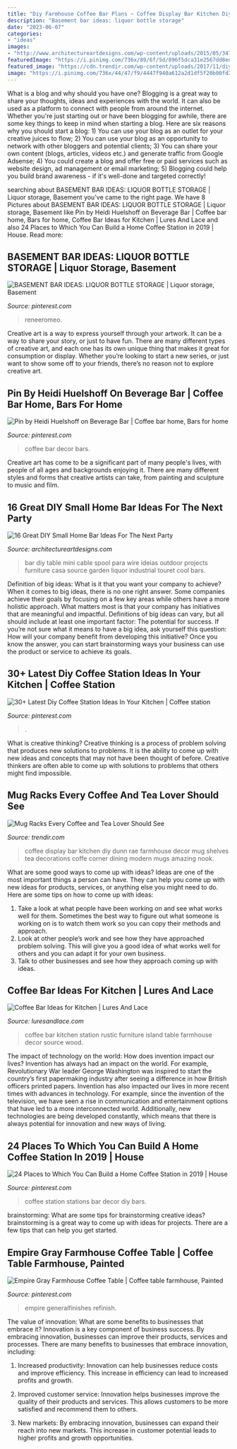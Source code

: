 ```yaml
---
title: "Diy Farmhouse Coffee Bar Plans ~ Coffee Display Bar Kitchen Diy Dunn Rae Farmhouse Decor Mug Shelves Tea Decorations Coffe Corner Dining Modern Mugs Amazing Nook"
description: "Basement bar ideas: liquor bottle storage"
date: "2023-06-07"
categories:
- "ideas"
images:
- "http://www.architectureartdesigns.com/wp-content/uploads/2015/05/347.jpg"
featuredImage: "https://i.pinimg.com/736x/89/6f/5d/896f5dca31e2567dd8ed5eddcca6baab--home-coffee-stations-coffee-station-ideas-diy.jpg?b=t"
featured_image: "https://cdn.trendir.com/wp-content/uploads/2017/11/diy-coffee-display.jpg"
image: "https://i.pinimg.com/736x/44/47/f9/4447f940a612a2d1df5f20b00fd227cb.jpg"
---
```



What is a blog and why should you have one?
Blogging is a great way to share your thoughts, ideas and experiences with the world. It can also be used as a platform to connect with people from around the internet. Whether you're just starting out or have been blogging for awhile, there are some key things to keep in mind when starting a blog. Here are six reasons why you should start a blog: 1) You can use your blog as an outlet for your creative juices to flow; 2) You can use your blog as an opportunity to network with other bloggers and potential clients; 3) You can share your own content (blogs, articles, videos etc.) and generate traffic from Google Adsense; 4) You could create a blog and offer free or paid services such as website design, ad management or email marketing; 5) Blogging could help you build brand awareness - if it's well-done and targeted correctly!

	

		
searching about BASEMENT BAR IDEAS: LIQUOR BOTTLE STORAGE | Liquor storage, Basement you've came to the right page. We have 8 Pictures about BASEMENT BAR IDEAS: LIQUOR BOTTLE STORAGE | Liquor storage, Basement like Pin by Heidi Huelshoff on Beverage Bar | Coffee bar home, Bars for home, Coffee Bar Ideas for Kitchen | Lures And Lace and also 24 Places to Which You Can Build a Home Coffee Station in 2019 | House. Read more:
		
    
## BASEMENT BAR IDEAS: LIQUOR BOTTLE STORAGE | Liquor Storage, Basement

<img loading=lazy src="https://i.pinimg.com/736x/44/47/f9/4447f940a612a2d1df5f20b00fd227cb.jpg" onerror="this.onerror=null;this.src='https://tse3.mm.bing.net/th?id=OIP.SIiUGm82arJMzEEuF6x59gHaHa&amp;pid=15.1';" alt="BASEMENT BAR IDEAS: LIQUOR BOTTLE STORAGE | Liquor storage, Basement">

_Source: pinterest.com_

>reneeromeo. 

	

Creative art is a way to express yourself through your artwork. It can be a way to share your story, or just to have fun. There are many different types of creative art, and each one has its own unique thing that makes it great for consumption or display. Whether you’re looking to start a new series, or just want to show some off to your friends, there’s no reason not to explore creative art.

    
## Pin By Heidi Huelshoff On Beverage Bar | Coffee Bar Home, Bars For Home

<img loading=lazy src="https://i.pinimg.com/736x/14/21/6f/14216f3c6daf10e87117c39067430162.jpg" onerror="this.onerror=null;this.src='https://tse1.mm.bing.net/th?id=OIP.JK_hPhiaV3-RJkVAj_akfQHaJ5&amp;pid=15.1';" alt="Pin by Heidi Huelshoff on Beverage Bar | Coffee bar home, Bars for home">

_Source: pinterest.com_

>coffee bar decor bars. 

	

Creative art has come to be a significant part of many people's lives, with people of all ages and backgrounds enjoying it. There are many different styles and forms that creative artists can take, from painting and sculpture to music and film.

    
## 16 Great DIY Small Home Bar Ideas For The Next Party

<img loading=lazy src="http://www.architectureartdesigns.com/wp-content/uploads/2015/05/347.jpg" onerror="this.onerror=null;this.src='https://tse1.mm.bing.net/th?id=OIP.NlZciEcGwHjkGnluN9NwAQHaKA&amp;pid=15.1';" alt="16 Great DIY Small Home Bar Ideas For The Next Party">

_Source: architectureartdesigns.com_

>bar diy table mini cable spool para wire ideias outdoor projects furniture casa source garden liquor industrial touret cool bars. 

	

Definition of big ideas: What is it that you want your company to achieve?
When it comes to big ideas, there is no one right answer. Some companies achieve their goals by focusing on a few key areas while others have a more holistic approach. What matters most is that your company has initiatives that are meaningful and impactful. Definitions of big ideas can vary, but all should include at least one important factor: The potential for success. 
If you’re not sure what it means to have a big idea, ask yourself this question: How will your company benefit from developing this initiative? Once you know the answer, you can start brainstorming ways your business can use the product or service to achieve its goals.

    
## 30+ Latest Diy Coffee Station Ideas In Your Kitchen | Coffee Station

<img loading=lazy src="https://i.pinimg.com/736x/fc/6e/0c/fc6e0c68d907090f134fc07a376c4a9f.jpg" onerror="this.onerror=null;this.src='https://tse4.mm.bing.net/th?id=OIP.tze9bwGUNZvIYjWo76QIXAHaKX&amp;pid=15.1';" alt="30+ Latest Diy Coffee Station Ideas In Your Kitchen | Coffee station">

_Source: pinterest.com_

>. 

	

What is creative thinking?
Creative thinking is a process of problem solving that produces new solutions to problems. It is the ability to come up with new ideas and concepts that may not have been thought of before. Creative thinkers are often able to come up with solutions to problems that others might find impossible.

    
## Mug Racks Every Coffee And Tea Lover Should See

<img loading=lazy src="https://cdn.trendir.com/wp-content/uploads/2017/11/diy-coffee-display.jpg" onerror="this.onerror=null;this.src='https://tse3.mm.bing.net/th?id=OIP.KSG8f7WJB-qnNlleOI0KoAHaJQ&amp;pid=15.1';" alt="Mug Racks Every Coffee and Tea Lover Should See">

_Source: trendir.com_

>coffee display bar kitchen diy dunn rae farmhouse decor mug shelves tea decorations coffe corner dining modern mugs amazing nook. 

	

What are some good ways to come up with ideas?
Ideas are one of the most important things a person can have. They can help you come up with new ideas for products, services, or anything else you might need to do. Here are some tips on how to come up with ideas: 
1. Take a look at what people have been working on and see what works well for them. Sometimes the best way to figure out what someone is working on is to watch them work so you can copy their methods and approach. 
2. Look at other people’s work and see how they have approached problem solving. This will give you a good idea of what works well for others and you can adapt it for your own business. 
3. Talk to other businesses and see how they approach coming up with ideas.

    
## Coffee Bar Ideas For Kitchen | Lures And Lace

<img loading=lazy src="https://i.pinimg.com/originals/0e/ab/1d/0eab1dfa99f76d14780ebdb9b3a6f56c.jpg" onerror="this.onerror=null;this.src='https://tse2.mm.bing.net/th?id=OIP.j64jX5_x33-DfPy2ejYc8wHaJ6&amp;pid=15.1';" alt="Coffee Bar Ideas for Kitchen | Lures And Lace">

_Source: luresandlace.com_

>coffee bar kitchen station rustic furniture island table farmhouse decor source wood. 

	

The impact of technology on the world: How does invention impact our lives?
Invention has always had an impact on the world. For example, Revolutionary War leader George Washington was inspired to start the country’s first papermaking industry after seeing a difference in how British officers printed papers. Invention has also impacted our lives in more recent times with advances in technology. For example, since the invention of the television, we have seen a rise in communication and entertainment options that have led to a more interconnected world. Additionally, new technologies are being developed constantly, which means that there is always potential for innovation and new ways of living.

    
## 24 Places To Which You Can Build A Home Coffee Station In 2019 | House

<img loading=lazy src="https://i.pinimg.com/736x/89/6f/5d/896f5dca31e2567dd8ed5eddcca6baab--home-coffee-stations-coffee-station-ideas-diy.jpg?b=t" onerror="this.onerror=null;this.src='https://tse3.mm.bing.net/th?id=OIP.S73iz9--x2i9-Lu940sxZQAAAA&amp;pid=15.1';" alt="24 Places to Which You Can Build a Home Coffee Station in 2019 | House">

_Source: pinterest.com_

>coffee station stations bar decor diy bars. 

	

brainstorming: What are some tips for brainstorming creative ideas?
brainstorming is a great way to come up with ideas for projects. There are a few tips that can help you get started.

    
## Empire Gray Farmhouse Coffee Table | Coffee Table Farmhouse, Painted

<img loading=lazy src="https://i.pinimg.com/736x/5d/71/6d/5d716d43984a2fdf5a4a6567228cf0a6.jpg" onerror="this.onerror=null;this.src='https://tse3.mm.bing.net/th?id=OIP.6X-Iii3IUK-QsyBFmnweEQHaJ4&amp;pid=15.1';" alt="Empire Gray Farmhouse Coffee Table | Coffee table farmhouse, Painted">

_Source: pinterest.com_

>empire generalfinishes refinish. 

	

The value of innovation: What are some benefits to businesses that embrace it?
Innovation is a key component of business success. By embracing innovation, businesses can improve their products, services and processes. There are many benefits to businesses that embrace innovation, including: 
1. Increased productivity: Innovation can help businesses reduce costs and improve efficiency. This increase in efficiency can lead to increased profits and growth.

2. Improved customer service: Innovation helps businesses improve the quality of their products and services. This allows customers to be more satisfied and recommend them to others.

3. New markets: By embracing innovation, businesses can expand their reach into new markets. This increase in customer potential leads to higher profits and growth opportunities.

